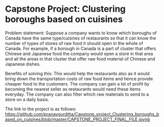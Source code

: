 # Capstone Project: Clustering boroughs based on cuisines


Problem statement: Suppose a company wants to know which boroughs of Canada have the same type/cuisines of restaurants so that
it can know the number of types of stores of raw food it should open in the whole of Canada.
For example, if a borough in Canada is a part of cluster that offers Chinese and Japanese food the company would open a store
in that area and all the areas in that cluster that offer raw food material of Chinese and Japanese dishes.


Benefits of solving this:
This would help the restaurants also as it would bring down the transportation costs of raw food items and hence provide cheaper
food to the customers.
The company can gain a lot of profit by becoming the nearest seller as restaurants would need these items everyday.
The company can also filter which raw materials to send to a store on a daily basis.


The link to the project is as follows:
https://github.com/pranavgurditta/Capstone_project_Clustering_boroughs_based_on_cuisines/blob/master/CAPSTONE_PROJECT_FINAL_FILE.ipynb
